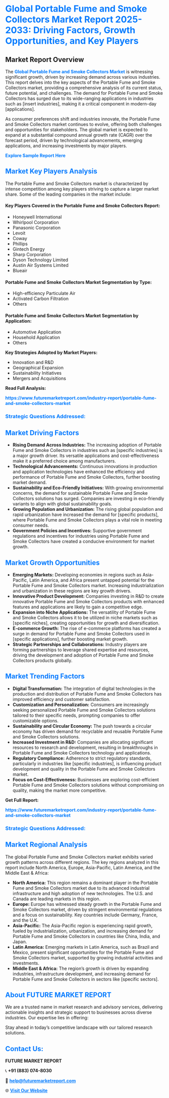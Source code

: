 <h1 style="color: #007BFF;">Global Portable Fume and Smoke Collectors Market Report 2025-2033: Driving Factors, Growth Opportunities, and Key Players</h1>

<section id="overview">
<h2>Market Report Overview</h2>
<p>The <a href="https://www.futuremarketreport.com/industry-report/portable-fume-and-smoke-collectors-market" style="color: #007BFF; text-decoration: none;"><strong>Global Portable Fume and Smoke Collectors Market</strong></a> is witnessing significant growth, driven by increasing demand across various industries. This report delves into the key aspects of the Portable Fume and Smoke Collectors market, providing a comprehensive analysis of its current status, future potential, and challenges. The demand for Portable Fume and Smoke Collectors has surged due to its wide-ranging applications in industries such as [insert industries], making it a critical component in modern-day [applications].</p>
<p>As consumer preferences shift and industries innovate, the Portable Fume and Smoke Collectors market continues to evolve, offering both challenges and opportunities for stakeholders. The global market is expected to expand at a substantial compound annual growth rate (CAGR) over the forecast period, driven by technological advancements, emerging applications, and increasing investments by major players.</p>
</section>

<section id="overview">
<p><a href="https://www.futuremarketreport.com/request-sample/reportId=41499" style="color: #007BFF; text-decoration: none;"><strong>Explore Sample Report Here</strong></a></p>
</section>

<section id="key-players">
<h2 style="color: #007BFF;">Market Key Players Analysis</h2>
<p>The Portable Fume and Smoke Collectors market is characterized by intense competition among key players striving to capture a larger market share. Some of the leading companies in the market include:</p>
<h4>Key Players Covered in the Portable Fume and Smoke Collectors Report:</h4>
<ul><li>Honeywell International</li><li>Whirlpool Corporation</li><li>Panasonic Corporation</li><li>Levoit</li><li>Coway</li><li>Phillips</li><li>Gintech Energy</li><li>Sharp Corporation</li><li>Dyson Technology Limited</li><li>Austin Air Systems Limited</li><li>Blueair</li></ul>
<h4>Portable Fume and Smoke Collectors Market Segmentation by Type:</h4>
<ul><li>High-efficiency Particulate Air</li><li>Activated Carbon Filtration</li><li>Others</li></ul>

<h4>Portable Fume and Smoke Collectors Market Segmentation by Application:</h4>
<ul><li>Automotive Application</li><li>Household Application</li><li>Others</li></ul>
<p><strong>Key Strategies Adopted by Market Players:</strong></p>
<ul>
<li>Innovation and R&D</li>
<li>Geographical Expansion</li>
<li>Sustainability Initiatives</li>
<li>Mergers and Acquisitions</li>
</ul>
</section>

<section>
<p><strong>Read Full Analysis: </strong></p><a href="https://www.futuremarketreport.com/industry-report/portable-fume-and-smoke-collectors-market" style="color: #007BFF; text-decoration: none;"><strong>https://www.futuremarketreport.com/industry-report/portable-fume-and-smoke-collectors-market</strong></a>
<h3 style="color: #007BFF;">Strategic Questions Addressed:</h3>
</section>

<section id="driving-factors">
<h2 style="color: #007BFF;">Market Driving Factors</h2>
<ul>
<li><strong>Rising Demand Across Industries:</strong> The increasing adoption of Portable Fume and Smoke Collectors in industries such as [specific industries] is a major growth driver. Its versatile applications and cost-effectiveness make it a preferred choice among manufacturers.</li>
<li><strong>Technological Advancements:</strong> Continuous innovations in production and application technologies have enhanced the efficiency and performance of Portable Fume and Smoke Collectors, further boosting market demand.</li>
<li><strong>Sustainability and Eco-Friendly Initiatives:</strong> With growing environmental concerns, the demand for sustainable Portable Fume and Smoke Collectors solutions has surged. Companies are investing in eco-friendly variants to align with global sustainability goals.</li>
<li><strong>Growing Population and Urbanization:</strong> The rising global population and rapid urbanization have increased the demand for [specific products], where Portable Fume and Smoke Collectors plays a vital role in meeting consumer needs.</li>
<li><strong>Government Policies and Incentives:</strong> Supportive government regulations and incentives for industries using Portable Fume and Smoke Collectors have created a conducive environment for market growth.</li>
</ul>
</section>

<section id="growth-opportunities">
<h2 style="color: #007BFF;">Market Growth Opportunities</h2>
<ul>
<li><strong>Emerging Markets:</strong> Developing economies in regions such as Asia-Pacific, Latin America, and Africa present untapped potential for the Portable Fume and Smoke Collectors market. Increasing industrialization and urbanization in these regions are key growth drivers.</li>
<li><strong>Innovative Product Development:</strong> Companies investing in R&D to create innovative Portable Fume and Smoke Collectors products with enhanced features and applications are likely to gain a competitive edge.</li>
<li><strong>Expansion into Niche Applications:</strong> The versatility of Portable Fume and Smoke Collectors allows it to be utilized in niche markets such as [specific niches], creating opportunities for growth and diversification.</li>
<li><strong>E-commerce Growth:</strong> The rise of e-commerce platforms has created a surge in demand for Portable Fume and Smoke Collectors used in [specific applications], further boosting market growth.</li>
<li><strong>Strategic Partnerships and Collaborations:</strong> Industry players are forming partnerships to leverage shared expertise and resources, driving the development and adoption of Portable Fume and Smoke Collectors products globally.</li>
</ul>
</section>

<section id="trending-factors">
<h2 style="color: #007BFF;">Market Trending Factors</h2>
<ul>
<li><strong>Digital Transformation:</strong> The integration of digital technologies in the production and distribution of Portable Fume and Smoke Collectors has improved efficiency and customer satisfaction.</li>
<li><strong>Customization and Personalization:</strong> Consumers are increasingly seeking personalized Portable Fume and Smoke Collectors solutions tailored to their specific needs, prompting companies to offer customizable options.</li>
<li><strong>Sustainability and Circular Economy:</strong> The push towards a circular economy has driven demand for recyclable and reusable Portable Fume and Smoke Collectors solutions.</li>
<li><strong>Increased Investment in R&D:</strong> Companies are allocating significant resources to research and development, resulting in breakthroughs in Portable Fume and Smoke Collectors technology and applications.</li>
<li><strong>Regulatory Compliance:</strong> Adherence to strict regulatory standards, particularly in industries like [specific industries], is influencing product development and quality in the Portable Fume and Smoke Collectors market.</li>
<li><strong>Focus on Cost-Effectiveness:</strong> Businesses are exploring cost-efficient Portable Fume and Smoke Collectors solutions without compromising on quality, making the market more competitive.</li>
</ul>
</section>

<section>
<p><strong>Get Full Report: </strong></p><a href="https://www.futuremarketreport.com/industry-report/portable-fume-and-smoke-collectors-market" style="color: #007BFF; text-decoration: none;"><strong>https://www.futuremarketreport.com/industry-report/portable-fume-and-smoke-collectors-market</strong></a>
<h3 style="color: #007BFF;">Strategic Questions Addressed:</h3>
</section>


<section id="regional-analysis">
<h2 style="color: #007BFF;">Market Regional Analysis</h2>
<p>The global Portable Fume and Smoke Collectors market exhibits varied growth patterns across different regions. The key regions analyzed in this report include North America, Europe, Asia-Pacific, Latin America, and the Middle East & Africa:</p>
<ul>
<li><strong>North America:</strong> This region remains a dominant player in the Portable Fume and Smoke Collectors market due to its advanced industrial infrastructure and high adoption of new technologies. The U.S. and Canada are leading markets in this region.</li>
<li><strong>Europe:</strong> Europe has witnessed steady growth in the Portable Fume and Smoke Collectors market, driven by stringent environmental regulations and a focus on sustainability. Key countries include Germany, France, and the U.K.</li>
<li><strong>Asia-Pacific:</strong> The Asia-Pacific region is experiencing rapid growth, fueled by industrialization, urbanization, and increasing demand for Portable Fume and Smoke Collectors in countries like China, India, and Japan.</li>
<li><strong>Latin America:</strong> Emerging markets in Latin America, such as Brazil and Mexico, present significant opportunities for the Portable Fume and Smoke Collectors market, supported by growing industrial activities and investments.</li>
<li><strong>Middle East & Africa:</strong> The region’s growth is driven by expanding industries, infrastructure development, and increasing demand for Portable Fume and Smoke Collectors in sectors like [specific sectors].</li>
</ul>
</section>

<footer>
<h2 style="color: #007BFF;">About FUTURE MARKET REPORT</h2>
<p>We are a trusted name in market research and advisory services, delivering actionable insights and strategic support to businesses across diverse industries. Our expertise lies in offering:</p>

<p>Stay ahead in today’s competitive landscape with our tailored research solutions.</p>

<h2 style="color: #007BFF;">Contact Us:</h2>
<p><strong>FUTURE MARKET REPORT</strong></p>
<p>📞 <strong>+91 (883) 074-8030</strong></p>
<p>📧 <strong><a href="mailto:help@futuremarketreport.com" style="color: #007BFF;">help@futuremarketreport.com</a></strong></p>
<p>🌐 <strong><a href="https://www.futuremarketreport.com/" style="color: #007BFF;">Visit Our Website</a></strong></p>
</footer>